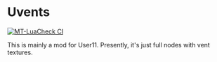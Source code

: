 # Uvents

[![MT-LuaCheck CI](https://github.com/LminusSucksAtCoding/Uvents/actions/workflows/luacheck.yml/badge.svg)](https://github.com/LminusSucksAtCoding/Uvents/actions/workflows/luacheck.yml)

This is mainly a mod for User11.  Presently, it's just full nodes with vent textures.
